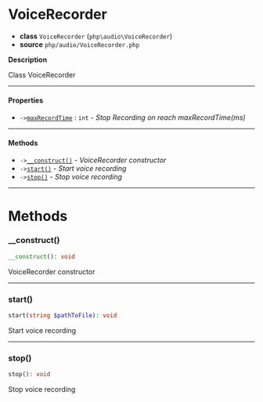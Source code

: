 # VoiceRecorder

- **class** `VoiceRecorder` (`php\audio\VoiceRecorder`)
- **source** `php/audio/VoiceRecorder.php`

**Description**

Class VoiceRecorder

---

#### Properties

- `->`[`maxRecordTime`](#prop-maxrecordtime) : `int` - _Stop Recording on reach maxRecordTime(ms)_

---

#### Methods

- `->`[`__construct()`](#method-__construct) - _VoiceRecorder constructor_
- `->`[`start()`](#method-start) - _Start voice recording_
- `->`[`stop()`](#method-stop) - _Stop voice recording_

---
# Methods

<a name="method-__construct"></a>

### __construct()
```php
__construct(): void
```
VoiceRecorder constructor

---

<a name="method-start"></a>

### start()
```php
start(string $pathToFile): void
```
Start voice recording

---

<a name="method-stop"></a>

### stop()
```php
stop(): void
```
Stop voice recording